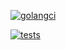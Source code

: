 [![golangci](https://github.com/ivfisunov/banner-rotator/workflows/golangci/badge.svg)](https://github.com/ivfisunov/banner-rotator/actions?query=workflow%3Agolangci)

[![tests](https://github.com/ivfisunov/banner-rotator/workflows/tests/badge.svg)](https://github.com/ivfisunov/banner-rotator/actions?query=workflow%3Atests)
